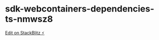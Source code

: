# sdk-webcontainers-dependencies-ts-nmwsz8

[Edit on StackBlitz ⚡️](https://stackblitz.com/edit/sdk-webcontainers-dependencies-ts-nmwsz8)